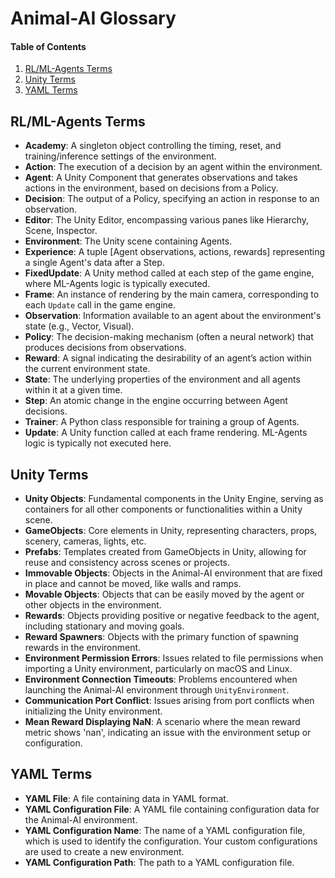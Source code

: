 # Animal-AI Glossary

#### Table of Contents

  1. [RL/ML-Agents Terms](#rlml-agents-terms)
  2. [Unity Terms](#unity-terms)
  3. [YAML Terms](#yaml-terms)

## RL/ML-Agents Terms

- **Academy**: A singleton object controlling the timing, reset, and training/inference settings of the environment.
- **Action**: The execution of a decision by an agent within the environment.
- **Agent**: A Unity Component that generates observations and takes actions in the environment, based on decisions from a Policy.
- **Decision**: The output of a Policy, specifying an action in response to an observation.
- **Editor**: The Unity Editor, encompassing various panes like Hierarchy, Scene, Inspector.
- **Environment**: The Unity scene containing Agents.
- **Experience**: A tuple [Agent observations, actions, rewards] representing a single Agent's data after a Step.
- **FixedUpdate**: A Unity method called at each step of the game engine, where ML-Agents logic is typically executed.
- **Frame**: An instance of rendering by the main camera, corresponding to each `Update` call in the game engine.
- **Observation**: Information available to an agent about the environment's state (e.g., Vector, Visual).
- **Policy**: The decision-making mechanism (often a neural network) that produces decisions from observations.
- **Reward**: A signal indicating the desirability of an agent’s action within the current environment state.
- **State**: The underlying properties of the environment and all agents within it at a given time.
- **Step**: An atomic change in the engine occurring between Agent decisions.
- **Trainer**: A Python class responsible for training a group of Agents.
- **Update**: A Unity function called at each frame rendering. ML-Agents logic is typically not executed here.

## Unity Terms

- **Unity Objects**: Fundamental components in the Unity Engine, serving as containers for all other components or functionalities within a Unity scene.
- **GameObjects**: Core elements in Unity, representing characters, props, scenery, cameras, lights, etc.
- **Prefabs**: Templates created from GameObjects in Unity, allowing for reuse and consistency across scenes or projects.
- **Immovable Objects**: Objects in the Animal-AI environment that are fixed in place and cannot be moved, like walls and ramps.
- **Movable Objects**: Objects that can be easily moved by the agent or other objects in the environment.
- **Rewards**: Objects providing positive or negative feedback to the agent, including stationary and moving goals.
- **Reward Spawners**: Objects with the primary function of spawning rewards in the environment.
- **Environment Permission Errors**: Issues related to file permissions when importing a Unity environment, particularly on macOS and Linux.
- **Environment Connection Timeouts**: Problems encountered when launching the Animal-AI environment through `UnityEnvironment`.
- **Communication Port Conflict**: Issues arising from port conflicts when initializing the Unity environment.
- **Mean Reward Displaying NaN**: A scenario where the mean reward metric shows 'nan', indicating an issue with the environment setup or configuration.

## YAML Terms

- **YAML File**: A file containing data in YAML format.
- **YAML Configuration File**: A YAML file containing configuration data for the Animal-AI environment.
- **YAML Configuration Name**: The name of a YAML configuration file, which is used to identify the configuration. Your custom configurations are used to create a new environment.
- **YAML Configuration Path**: The path to a YAML configuration file.